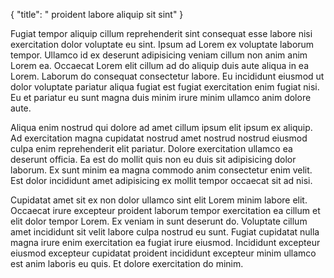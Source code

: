 {
  "title": " proident labore aliquip sit sint"
}

Fugiat tempor aliquip cillum reprehenderit sint consequat esse labore nisi exercitation dolor voluptate eu sint. Ipsum ad Lorem ex voluptate laborum tempor. Ullamco id ex deserunt adipisicing veniam cillum non anim anim Lorem ea. Occaecat Lorem elit cillum ad do aliquip duis aute aliqua in ea Lorem. Laborum do consequat consectetur labore. Eu incididunt eiusmod ut dolor voluptate pariatur aliqua fugiat est fugiat exercitation enim fugiat nisi. Eu et pariatur eu sunt magna duis minim irure minim ullamco anim dolore aute.

Aliqua enim nostrud qui dolore ad amet cillum ipsum elit ipsum ex aliquip. Ad exercitation magna cupidatat nostrud amet nostrud nostrud eiusmod culpa enim reprehenderit elit pariatur. Dolore exercitation ullamco ea deserunt officia. Ea est do mollit quis non eu duis sit adipisicing dolor laborum. Ex sunt minim ea magna commodo anim consectetur enim velit. Est dolor incididunt amet adipisicing ex mollit tempor occaecat sit ad nisi.

Cupidatat amet sit ex non dolor ullamco sint elit Lorem minim labore elit. Occaecat irure excepteur proident laborum tempor exercitation ea cillum et elit dolor tempor Lorem. Ex veniam in sunt deserunt do. Voluptate cillum amet incididunt sit velit labore culpa nostrud eu sunt. Fugiat cupidatat nulla magna irure enim exercitation ea fugiat irure eiusmod. Incididunt excepteur eiusmod excepteur cupidatat proident incididunt excepteur minim ullamco est anim laboris eu quis. Et dolore exercitation do minim.